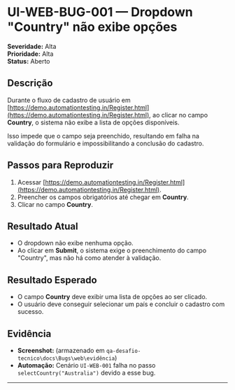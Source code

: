 # UI-WEB-BUG-001 — Dropdown "Country" não exibe opções

**Severidade:** Alta  
**Prioridade:** Alta  
**Status:** Aberto  

## Descrição
Durante o fluxo de cadastro de usuário em [https://demo.automationtesting.in/Register.html](https://demo.automationtesting.in/Register.html), ao clicar no campo **Country**, o sistema não exibe a lista de opções disponíveis.  

Isso impede que o campo seja preenchido, resultando em falha na validação do formulário e impossibilitando a conclusão do cadastro.  

## Passos para Reproduzir
1. Acessar [https://demo.automationtesting.in/Register.html](https://demo.automationtesting.in/Register.html).  
2. Preencher os campos obrigatórios até chegar em **Country**.  
3. Clicar no campo **Country**.  

## Resultado Atual
- O dropdown não exibe nenhuma opção.  
- Ao clicar em **Submit**, o sistema exige o preenchimento do campo "Country", mas não há como atender à validação.  

## Resultado Esperado
- O campo **Country** deve exibir uma lista de opções ao ser clicado.  
- O usuário deve conseguir selecionar um país e concluir o cadastro com sucesso.  

## Evidência
- **Screenshot:** (armazenado em `qa-desafio-tecnico\docs\Bugs\web\evidência`)  
- **Automação:** Cenário `UI-WEB-001` falha no passo `selectCountry("Australia")` devido a esse bug.  

---